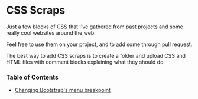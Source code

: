 # CSS Scraps

Just a few blocks of CSS that I've gathered from past projects and some really cool websites around the web.

Feel free to use them on your project, and to add some through pull request.

The best way to add CSS scraps is to create a folder and upload CSS and HTML files with comment blocks explaining what they should do.


### Table of Contents 

  - [Changing Bootstrap's menu breakpoint](#)